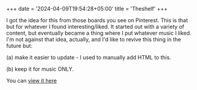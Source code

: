 +++
date = '2024-04-09T19:54:28+05:00'
title = 'Theshelf'
+++

I got the idea for this from those boards you see on Pinterest. This is that but for whatever I found interesting/liked. It started out with a variety of content, but eventually became a thing where I put whatever music I liked. I'm not against that idea, actually, and I'd like to revive this thing in the future but: 

(a) make it easier to update - I used to manually add HTML to this.

(b) keep it for music ONLY.

You can [view it here](/files/archive/theshelf.html)

